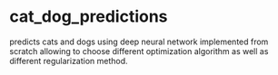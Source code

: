 # cat_dog_predictions
predicts cats and dogs using deep neural  network implemented from scratch allowing to choose different optimization algorithm as well as different regularization method.
